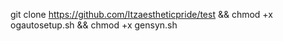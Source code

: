 git clone https://github.com/Itzaestheticpride/test && chmod +x ogautosetup.sh && chmod +x gensyn.sh 
